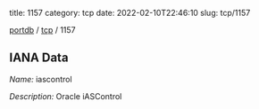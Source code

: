 title: 1157
category: tcp
date: 2022-02-10T22:46:10
slug: tcp/1157

[portdb](/) / [tcp](/category/tcp.html) / 1157


## IANA Data

_Name:_ iascontrol

_Description:_ Oracle iASControl

